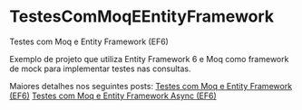 TestesComMoqEEntityFramework
============================

Testes com Moq e Entity Framework (EF6)

Exemplo de projeto que utiliza Entity Framework 6 e Moq como framework de mock para implementar testes nas consultas.

Maiores detalhes nos seguintes posts:
[Testes com Moq e Entity Framework (EF6)](http://www.rodolfofadino.com.br/2014/05/testes-com-moq-e-entity-framework-ef6/)
[Testes com Moq e Entity Framework Async (EF6)](http://www.rodolfofadino.com.br/2014/07/testes-com-moq-e-entity-framework-async/)
